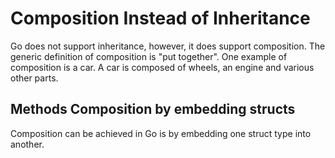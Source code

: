 # Composition Instead of Inheritance 

Go does not support inheritance, however, it does support composition. The generic definition of composition is "put together". One example of composition is a car. A car is composed of wheels, an engine and various other parts.

## Methods Composition by embedding structs 

Composition can be achieved in Go is by embedding one struct type into another.
